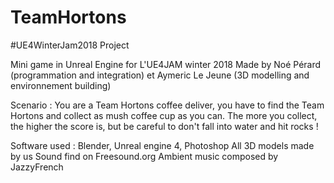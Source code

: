 # TeamHortons
#UE4WinterJam2018 Project


Mini game in Unreal Engine for L'UE4JAM winter 2018
Made by Noé Pérard (programmation and integration) et Aymeric Le Jeune (3D modelling and environnement building)

Scenario : You are a Team Hortons coffee deliver, you have to find the Team Hortons and collect as mush coffee cup as you can.
The more you collect, the higher the score is, but be careful to don't fall into water and hit rocks !

Software used : Blender, Unreal engine 4, Photoshop
All 3D models made by us
Sound find on Freesound.org
Ambient music composed by JazzyFrench
